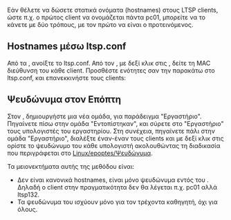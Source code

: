 Εάν θέλετε να δώσετε στατικά ονόματα (hostnames) στους LTSP clients,
ώστε π.χ. ο πρώτος client να ονομάζεται πάντα pc01, μπορείτε να το
κάνετε με δύο τρόπους, με τον πρώτο να είναι ο προτεινόμενος.

## Hostnames μέσω ltsp.conf

Από τα , ανοίξτε το ltsp.conf. Από τον , με δεξί κλικ στις , δείτε τη
MAC διεύθυνση του κάθε client. Προσθέστε ενότητες σαν την παρακάτω στο
ltsp.conf, και επανεκκινήστε τους clients:

## Ψευδώνυμα στον Επόπτη

Στον , δημιουργήστε μια νέα ομάδα, για παράδειγμα "Εργαστήριο".
Πηγαίνετε πίσω στην ομάδα "Εντοπίστηκαν", και σύρετε στο
"Εργαστήριο" τους υπολογιστές του εργαστηρίου. Στη συνέχεια,
πηγαίνετε πάλι στην ομάδα "Εργαστήριο", διαλέξτε έναν-έναν τους
clients  και με δεξί κλικ στις  ορίστε το ψευδώνυμο του κάθε υπολογιστή
ακολουθώντας τη διαδικασία που περιγράφεται στο
[Linux/epoptes/Ψευδώνυμα](epoptes/Ψευδώνυμα).

Τα μειονεκτήματα αυτής της μεθόδου είναι:

  - Δεν είναι κανονικά hostnames, είναι μόνο ψευδώνυμα εντός του .
    Δηλαδή ο client στην πραγματικότητα δεν θα λέγεται π.χ. pc01
    αλλά ltsp132.
  - Τα ψευδώνυμα του  ισχύουν μόνο για τον τρέχοντα καθηγητή, όχι για
    όλους.